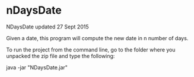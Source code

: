 # nDaysDate
NDaysDate updated 27 Sept 2015 

Given a date, this program will compute the new date in n number of days.


To run the project from the command line, go to the folder where you unpacked
the zip file and type the following:

java -jar "NDaysDate.jar" 



